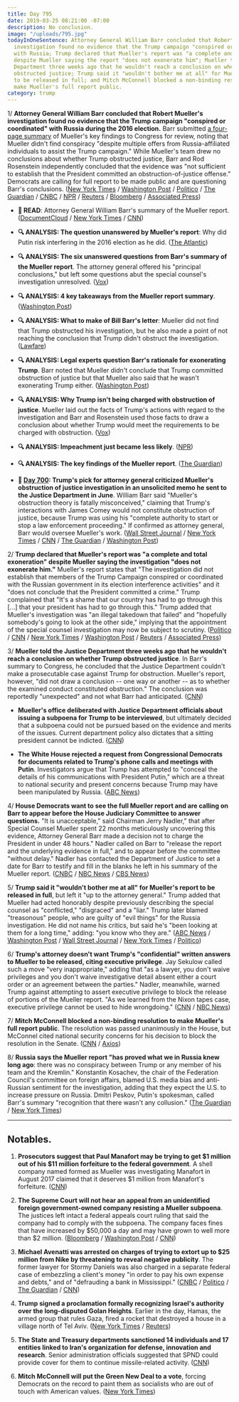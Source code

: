 ```yaml
---
title: Day 795
date: 2019-03-25 08:21:00 -07:00
description: No conclusion.
image: "/uploads/795.jpg"
todayInOneSentence: Attorney General William Barr concluded that Robert Mueller's
  investigation found no evidence that the Trump campaign "conspired or coordinated"
  with Russia; Trump declared that Mueller's report was "a complete and total exoneration"
  despite Mueller saying the report "does not exonerate him"; Mueller told the Justice
  Department three weeks ago that he wouldn't reach a conclusion on whether Trump
  obstructed justice; Trump said it "wouldn't bother me at all" for Mueller's report
  to be released in full; and Mitch McConnell blocked a non-binding resolution to
  make Mueller's full report public.
category: trump
---
```


1/ **Attorney General William Barr concluded that Robert Mueller's investigation found no evidence that the Trump campaign "conspired or coordinated" with Russia during the 2016 election.** Barr submitted [a four-page summary](https://www.documentcloud.org/documents/5779699-Letter-to-Congress-detailing-Robert-Mueller-s.html) of Mueller's key findings to Congress for review, noting that Mueller didn't find conspiracy "despite multiple offers from Russia-affiliated individuals to assist the Trump campaign." While Mueller's team drew no conclusions about whether Trump obstructed justice, Barr and Rod Rosenstein independently concluded that the evidence was "not sufficient to establish that the President committed an obstruction-of-justice offense." Democrats are calling for full report to be made public and are questioning Barr's conclusions. ([New York Times](https://www.nytimes.com/2019/03/24/us/politics/mueller-report-summary.html) / [Washington Post](https://www.washingtonpost.com/world/national-security/republicans-and-democrats-brace-for-renewed-battles-over-mueller-report/2019/03/23/56d9f214-4db3-11e9-b79a-961983b7e0cd_story.html) / [Politico](https://www.politico.com/story/2019/03/24/breaking-news-barr-to-release-summary-of-mueller-report-1233771) / [The Guardian](https://www.theguardian.com/us-news/2019/mar/24/mueller-report-donald-trump-barr-congress-russia) / [CNBC](https://www.cnbc.com/2019/03/24/fight-over-mueller-report-and-trump-russia-investigation-isnt-over.html) / [NPR](https://www.npr.org/2019/03/24/706318191/trump-white-house-havent-seen-or-been-briefed-on-mueller-investigation-report) / [Reuters](https://www.reuters.com/article/us-usa-trump-russia-barr/mueller-does-not-find-trump-campaign-knowingly-conspired-with-russia-idUSKCN1R50RG) / [Bloomberg](https://www.bloomberg.com/news/articles/2019-03-24/mueller-made-no-conclusion-on-obstruction-by-trump-barr-says) / [Associated Press](https://apnews.com/ea617240fe264947a967f8d13ed9a9a5))

* **📖 READ**: Attorney General William Barr's summary of the Mueller report. ([DocumentCloud](https://www.documentcloud.org/documents/5779699-Letter-to-Congress-detailing-Robert-Mueller-s.html) / [New York Times](https://www.nytimes.com/interactive/2019/03/24/us/politics/barr-letter-mueller-report.html) / [CNN](https://www.cnn.com/2019/03/24/politics/read-mueller-key-findings-doj/index.html))

* **🔍 ANALYSIS: The question unanswered by Mueller's report**: Why did Putin risk interfering in the 2016 election as he did. ([The Atlantic](https://www.theatlantic.com/ideas/archive/2019/03/mueller-report-leaves-one-key-question-unanswered/585625/))

* **🔍 ANALYSIS: The six unanswered questions from Barr's summary of the Mueller report**. The attorney general offered his "principal conclusions," but left some questions abut the special counsel's investigation unresolved. ([Vox](https://www.vox.com/2019/3/24/18279886/mueller-report-summary-trump-william-barr-questions))

* **🔍 ANALYSIS: 4 key takeaways from the Mueller report summary**. ([Washington Post](https://www.washingtonpost.com/politics/2019/03/24/takeaways-mueller-reports-principal-conclusions/))

* **🔍 ANALYSIS: What to make of Bill Barr's letter**: Mueller did not find that Trump obstructed his investigation, but he also made a point of not reaching the conclusion that Trump didn't obstruct the investigation. ([Lawfare](https://www.lawfareblog.com/what-make-bill-barrs-letter))

* **🔍 ANALYSIS: Legal experts question Barr's rationale for exonerating Trump**. Barr noted that Mueller didn't conclude that Trump committed obstruction of justice but that Mueller also said that he wasn't exonerating Trump either. ([Washington Post](https://www.washingtonpost.com/politics/2019/03/25/problems-with-william-barrs-conclusion-that-trump-didnt-obstruct-justice/))

* **🔍 ANALYSIS: Why Trump isn't being charged with obstruction of justice**. Mueller laid out the facts of Trump's actions with regard to the investigation and Barr and Rosenstein used those facts to draw a conclusion about whether Trump would meet the requirements to be charged with obstruction. ([Vox](https://www.vox.com/policy-and-politics/2019/3/24/18279851/mueller-trump-obstruction-justice-exoneration))

* **🔍 ANALYSIS: Impeachment just became less likely**. ([NPR](https://www.npr.org/2019/03/25/706432776/impeachment-just-got-less-likely-and-6-other-takeaways-from-the-barr-letter))

* **🔍 ANALYSIS: The key findings of the Mueller report**. ([The Guardian](https://www.theguardian.com/us-news/2019/mar/25/the-mueller-report-key-findings))

* **📌 [Day 700](https://whatthefuckjusthappenedtoday.com/2018/12/20/day-700/#3-trumps-pick-for-attorney-general-c): Trump's pick for attorney general criticized Mueller's obstruction of justice investigation in an unsolicited memo he sent to the Justice Department in June**. William Barr said "Mueller's obstruction theory is fatally misconceived," claiming that Trump's interactions with James Comey would not constitute obstruction of justice, because Trump was using his "complete authority to start or stop a law enforcement proceeding." If confirmed as attorney general, Barr would oversee Mueller's work. ([Wall Street Journal](https://www.wsj.com/articles/trumps-attorney-general-pick-criticized-an-aspect-of-mueller-probe-in-memo-to-justice-department-11545275973) / [New York Times](https://www.nytimes.com/2018/12/20/us/politics/barr-whitaker-mueller-trump.html) / [CNN](https://www.cnn.com/2018/12/19/politics/bill-barr-comey-obstruction/index.html) / [The Guardian](https://www.theguardian.com/us-news/2018/dec/20/william-barr-trump-attorney-general-muller-investigation-memo) / [Washington Post](https://www.washingtonpost.com/world/national-security/attorney-general-nominee-wrote-memo-criticizing-mueller-obstruction-probe/2018/12/20/72a01304-044b-11e9-b5df-5d3874f1ac36_story.html))

2/ **Trump declared that Mueller's report was "a complete and total exoneration" despite Mueller saying the investigation "does not exonerate him."** Mueller's report states that "The investigation did not establish that members of the Trump Campaign conspired or coordinated with the Russian government in its election interference activities" and it "does not conclude that the President committed a crime." Trump complained that "It's a shame that our country has had to go through this \[...\] that your president has had to go through this." Trump added that Mueller's investigation was "an illegal takedown that failed" and "hopefully somebody's going to look at the other side," implying that the appointment of the special counsel investigation may now be subject to scrutiny. ([Politico](https://www.politico.com/story/2019/03/24/trump-mueller-report-1233442) / [CNN](https://www.cnn.com/2019/03/24/politics/donald-trump-response-mueller-report/index.html) / [New York Times](https://www.nytimes.com/2019/03/24/us/politics/trump-exonerated.html) / [Washington Post](https://www.washingtonpost.com/politics/no-collusion-goes-from-a-defiant-mantra-to-a-rallying-cry-for-trumps-reelection/2019/03/24/2a98db5a-4e64-11e9-a3f7-78b7525a8d5f_story.html) / [Reuters](https://www.reuters.com/video/2019/03/24/trump-claims-complete-and-total-exonerat?videoId=529714002&videoChannel=1&channelName=Top\+News) / [Associated Press](https://apnews.com/ea617240fe264947a967f8d13ed9a9a5))

3/ **Mueller told the Justice Department three weeks ago that he wouldn't reach a conclusion on whether Trump obstructed justice**. In Barr's summary to Congress, he concluded that the Justice Department couldn't make a prosecutable case against Trump for obstruction. Mueller's report, however, "did not draw a conclusion -- one way or another -- as to whether the examined conduct constituted obstruction." The conclusion was reportedly "unexpected" and not what Barr had anticipated. ([CNN](https://www.cnn.com/2019/03/25/politics/mueller-obstruction-conclusion/index.html))

* **Mueller's office deliberated with Justice Department officials about issuing a subpoena for Trump to be interviewed**, but ultimately decided that a subpoena could not be pursued based on the evidence and merits of the issues. Current department policy also dictates that a sitting president cannot be indicted. ([CNN](https://www.cnn.com/2019/03/24/politics/mueller-doj-subpoena-trump/index.html))

* **The White House rejected a request from Congressional Democrats for documents related to Trump's phone calls and meetings with Putin**. Investigators argue that Trump has attempted to "conceal the details of his communications with President Putin," which are a threat to national security and present concerns because Trump may have been manipulated by Russia. ([ABC News](https://abcnews.go.com/Politics/white-house-rejects-house-democrats-request-trump-putin/story?id=61843655))

4/ **House Democrats want to see the full Mueller report and are calling on Barr to appear before the House Judiciary Committee to answer questions.** "It is unacceptable," said Chairman Jerry Nadler," that after Special Counsel Mueller spent 22 months meticulously uncovering this evidence, Attorney General Barr made a decision not to charge the President in under 48 hours." Nadler called on Barr to "release the report and the underlying evidence in full," and to appear before the committee "without delay." Nadler has contacted the Department of Justice to set a date for Barr to testify and fill in the blanks he left in his summary of the Mueller report. ([CNBC](https://www.cnbc.com/2019/03/24/fight-over-mueller-report-and-trump-russia-investigation-isnt-over.html) / [NBC News](https://www.nbcnews.com/politics/congress/nadler-begins-conversation-about-timing-barr-appearance-hill-n987016) / [CBS News](https://www.cbsnews.com/news/jerry-nadler-blasts-william-barr-making-decision-on-2-year-robert-mueller-probe-in-under-48-hours/))

5/ **Trump said it "wouldn't bother me at all" for Mueller's report to be released in full**, but left it "up to the attorney general." Trump added that Mueller had acted honorably despite previously describing the special counsel as "conflicted," "disgraced" and a "liar." Trump later blamed "treasonous" people, who are guilty of "evil things" for the Russia investigation. He did not name his critics, but said he's "been looking at them for a long time," adding: "you know who they are." ([ABC News](https://abcnews.go.com/Politics/democrats-demand-mueller-report-trump-attorney-general/story?id=61922470) / [Washington Post](https://www.washingtonpost.com/world/national-security/republicans-cheer-democrats-challenge-muellers-findings-on-trump-and-russia/2019/03/25/3b30a74e-4e8d-11e9-8d28-f5149e5a2fda_story.html) / [Wall Street Journal](https://www.wsj.com/articles/trump-more-than-happy-for-release-of-full-mueller-report-white-house-says-11553520972) / [New York Times](https://www.nytimes.com/2019/03/25/us/politics/trump-russia.html) / [Politico](https://www.politico.com/story/2019/03/24/mueller-report-trump-white-house-1234187))

6/ **Trump's attorney doesn't want Trump's "confidential" written answers to Mueller to be released, citing executive privilege**. Jay Sekulow called such a move "very inappropriate," adding that "as a lawyer, you don't waive privileges and you don't waive investigative detail absent either a court order or an agreement between the parties." Nadler, meanwhile, warned Trump against attempting to assert executive privilege to block the release of portions of the Mueller report. "As we learned from the Nixon tapes case, executive privilege cannot be used to hide wrongdoing." ([CNN](https://www.cnn.com/2019/03/25/politics/jay-sekulow-trump-mueller-written-answers/index.html) / [NBC News](https://www.nbcnews.com/politics/meet-the-press/nadler-executive-privilege-can-t-be-used-hide-wrongdoing-mueller-n986696))

7/ **Mitch McConnell blocked a non-binding resolution to make Mueller's full report public**. The resolution was passed unanimously in the House, but McConnel cited national security concerns for his decision to block the resolution in the Senate. ([CNN](https://www.cnn.com/2019/03/25/politics/schumer-mueller-report-mcconnell/index.html) / [Axios](https://www.axios.com/mcconnnell-blocks-resolution-release-mueller-report-public-ac30a037-2c00-4cc5-8a78-9e6c6122c44b.html))

8/ **Russia says the Mueller report "has proved what we in Russia knew long ago**: there was no conspiracy between Trump or any member of his team and the Kremlin." Konstantin Kosachev, the chair of the Federation Council's committee on foreign affairs, blamed U.S. media bias and anti-Russian sentiment for the investigation, adding that they expect the U.S. to increase pressure on Russia. Dmitri Peskov, Putin's spokesman, called Barr's summary "recognition that there wasn't any collusion." ([The Guardian](https://www.theguardian.com/world/2019/mar/25/russia-reaction-mueller-report-proved-what-already-knew) / [New York Times](https://www.nytimes.com/2019/03/25/world/europe/russia-mueller-report-trump.html))

---

## Notables.

1. **Prosecutors suggest that Paul Manafort may be trying to get $1 million out of his $11 million forfeiture to the federal government**. A shell company named formed as Mueller was investigating Manafort in August 2017 claimed that it deserves $1 million from Manafort's forfeiture. ([CNN](https://www.cnn.com/2019/03/23/politics/paul-manafort-million-dollars-forfeiture/index.html))

2. **The Supreme Court will not hear an appeal from an unidentified foreign government-owned company resisting a Mueller subpoena**. The justices left intact a federal appeals court ruling that said the company had to comply with the subpoena. The company faces fines that have increased by $50,000 a day and may have grown to well more than $2 million. ([Bloomberg](https://www.bloomberg.com/news/articles/2019-03-25/mystery-company-in-mueller-subpoena-fight-loses-at-supreme-court) / [Washington Post](https://www.washingtonpost.com/politics/courts_law/supreme-court-wont-hear-appeal-from-company-resisting-mueller-subpoena/2019/03/25/2002c508-4f03-11e9-88a1-ed346f0ec94f_story.html) / [CNN](https://www.cnn.com/2019/03/25/politics/supreme-court-mueller-grand-jury-documents/index.html))

3. **Michael Avenatti was arrested on charges of trying to extort up to $25 million from Nike by threatening to reveal negative publicity**. The former lawyer for Stormy Daniels was also charged in a separate federal case of embezzling a client's money "in order to pay his own expense and debts," and of "defrauding a bank in Mississippi." ([CNBC](https://www.cnbc.com/2019/03/25/michael-avenatti-to-be-charged-with-wire-and-bank-fraud.html) / [Politico](https://www.politico.com/story/2019/03/25/ny-prosecutors-announce-charges-against-avenatti-in-alleged-extortion-scheme-1235231) / [The Guardian](https://www.theguardian.com/us-news/2019/mar/25/michael-avenatti-extortion-arrested-charged-nike) / [CNN](https://www.cnn.com/2019/03/25/politics/michael-avenatti/index.html))

4. **Trump signed a proclamation formally recognizing Israel's authority over the long-disputed Golan Heights**. Earlier in the day, Hamas, the armed group that rules Gaza, fired a rocket that destroyed a house in a village north of Tel Aviv. ([New York Times](https://www.nytimes.com/2019/03/25/us/politics/benjamin-netanyahu-donald-trump-meeting.html) / [Reuters](https://www.reuters.com/article/us-israel-palestinians-violence-idUSKCN1R60M3))

5. **The State and Treasury departments sanctioned 14 individuals and 17 entities linked to Iran's organization for defense, innovation and research**. Senior administration officials suggested that SPND could provide cover for them to continue missile-related activity. ([CNN](https://www.cnn.com/2019/03/22/politics/state-treasury-iran-sanctions/index.html))

6. **Mitch McConnell will put the Green New Deal to a vote**, forcing Democrats on the record to paint them as socialists who are out of touch with American values. ([New York Times](https://www.nytimes.com/2019/03/25/us/politics/green-new-deal-vote.html))